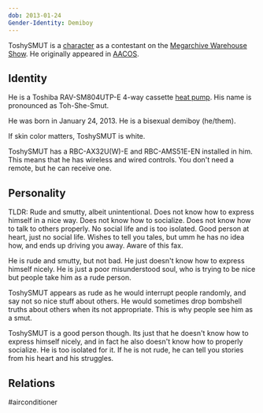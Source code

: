 ```yaml
---
dob: 2013-01-24
Gender-Identity: Demiboy
---
```

ToshySMUT is a [character](Characters.md) as a contestant on the [Megarchive Warehouse Show](../../../Megarchive%20Warehouse%20Show/Megarchive%20Warehouse%20Show.md). He originally appeared in [AACOS](../../../Megarchive%20Warehouse%20Show/AACOS.md).

## Identity

He is a Toshiba RAV-SM804UTP-E 4-way cassette  [heat pump](Air%20Conditioners.md). His name is pronounced as Toh-She-Smut.

He was born in January 24, 2013. He is a bisexual demiboy (he/them).

If skin color matters, ToshySMUT is white.

ToshySMUT has a RBC-AX32U(W)-E and RBC-AMS51E-EN installed in him. This means that he has wireless and wired controls. You don't need a remote, but he can receive one.

## Personality

TLDR: Rude and smutty, albeit unintentional. Does not know how to express himself in a nice way. Does not know how to socialize. Does not know how to talk to others properly. No social life and is too isolated. Good person at heart, just no social life. Wishes to tell you tales, but umm he has no idea how, and ends up driving you away. Aware of this fax.

He is rude and smutty, but not bad. He just doesn't know how to express himself nicely. He is just a poor misunderstood soul, who is trying to be nice but people take him as a rude person.

ToshySMUT appears as rude as he would interrupt people randomly, and say not so nice stuff about others. He would sometimes drop bombshell truths about others when its not appropriate. This is why people see him as a smut.

ToshySMUT is a good person though. Its just that he doesn't know how to express himself nicely, and in fact he also doesn't know how to properly socialize. He is too isolated for it. If he is not rude, he can tell you stories from his heart and his struggles.

## Relations

#airconditioner 
